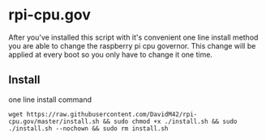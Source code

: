 # rpi-cpu.gov
After you've installed this script with it's convenient one line install method you are able to change the raspberry pi cpu governor. This change will be applied at every boot so you only have to change it one time. 

## Install

one line install command

```shell
wget https://raw.githubusercontent.com/DavidM42/rpi-cpu.gov/master/install.sh && sudo chmod +x ./install.sh && sudo ./install.sh --nochown && sudo rm install.sh
```
